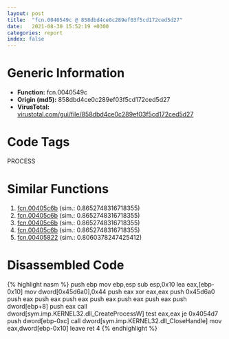 ```yaml
---
layout: post
title:  "fcn.0040549c @ 858dbd4ce0c289ef03f5cd172ced5d27"
date:   2021-08-30 15:52:19 +0300
categories: report
index: false
---
```


# Generic Information
- **Function:** fcn.0040549c
- **Origin (md5):** 858dbd4ce0c289ef03f5cd172ced5d27
- **VirusTotal:** [virustotal.com/gui/file/858dbd4ce0c289ef03f5cd172ced5d27][virustotal_ref]

# Code Tags
<span class="tag" id="PROCESS">PROCESS</span>


# Similar Functions

1. [fcn.00405c6b][similar_1_ref] (sim.: 0.8652748316718355)
2. [fcn.00405c6b][similar_2_ref] (sim.: 0.8652748316718355)
3. [fcn.00405c6b][similar_3_ref] (sim.: 0.8652748316718355)
4. [fcn.00405c6b][similar_4_ref] (sim.: 0.8652748316718355)
5. [fcn.00405822][similar_5_ref] (sim.: 0.8060378247425412)


# Disassembled Code

{% highlight nasm %}
push ebp
mov ebp,esp
sub esp,0x10
lea eax,[ebp-0x10]
mov dword[0x45d6a0],0x44
push eax
xor eax,eax
push 0x45d6a0
push eax
push eax
push eax
push eax
push eax
push eax
push dword[ebp+8]
push eax
call dword[sym.imp.KERNEL32.dll_CreateProcessW]
test eax,eax
je 0x4054d7
push dword[ebp-0xc]
call dword[sym.imp.KERNEL32.dll_CloseHandle]
mov eax,dword[ebp-0x10]
leave 
ret 4
{% endhighlight %}


[similar_1_ref]: /report/fcn.00405c6b@999ae3491971c32d67bd4c32561ea381
[similar_2_ref]: /report/fcn.00405c6b@346d8c7390034d82397102a5b98b7c41
[similar_3_ref]: /report/fcn.00405c6b@b93f1b299c2350a78f7c5ebe407cc0c0
[similar_4_ref]: /report/fcn.00405c6b@5bfd33ece1aeef8bda2c7fc886262ed9
[similar_5_ref]: /report/fcn.00405822@588e58b795d90bc66462e36cf410fee4
[virustotal_ref]: https://www.virustotal.com/gui/file/858dbd4ce0c289ef03f5cd172ced5d27